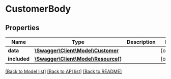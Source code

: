 # CustomerBody

## Properties
Name | Type | Description | Notes
------------ | ------------- | ------------- | -------------
**data** | [**\Swagger\Client\Model\Customer**](Customer.md) |  | [optional] 
**included** | [**\Swagger\Client\Model\Resource[]**](Resource.md) |  | [optional] 

[[Back to Model list]](../../README.md#documentation-for-models) [[Back to API list]](../../README.md#documentation-for-api-endpoints) [[Back to README]](../../README.md)

